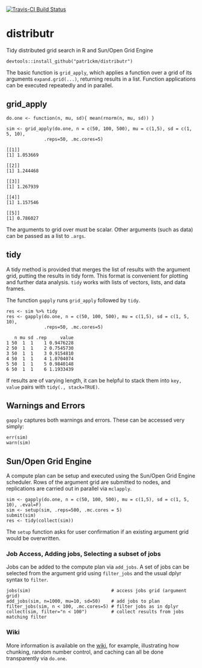 [![Travis-CI Build Status](https://travis-ci.org/patr1ckm/distributr.svg?branch=master)](https://travis-ci.org/patr1ckm/distributr)
# distributr
Tidy distributed grid search in R and Sun/Open Grid Engine

    devtools::install_github("patr1ckm/distributr")
    
The basic function is `grid_apply`, which applies a function over a grid of its arguments `expand.grid(...)`, returning results in a list. Function applications can be executed repeatedly and in parallel.

## grid_apply
 
```{r, eval=TRUE}
do.one <- function(n, mu, sd){ mean(rnorm(n, mu, sd)) }

sim <- grid_apply(do.one, n = c(50, 100, 500), mu = c(1,5), sd = c(1, 5, 10), 
              .reps=50, .mc.cores=5)
```

```
[[1]]
[1] 1.053669

[[2]]
[1] 1.244468

[[3]]
[1] 1.267939

[[4]]
[1] 1.157546

[[5]]
[1] 0.786027
```

The arguments to grid over must be scalar. Other arguments (such as data) can be passed as a list to `.args`.

## tidy

A tidy method is provided that merges the list of results with the argument grid, putting the results in tidy form. This format is convenient for plotting and further data analysis. `tidy` works with lists of vectors, lists, and data frames. 

The function `gapply` runs `grid_apply` followed by `tidy`. 

```{r, eval=TRUE}
res <- sim %>% tidy
res <- gapply(do.one, n = c(50, 100, 500), mu = c(1,5), sd = c(1, 5, 10), 
              .reps=50, .mc.cores=5)
```

```{r}
   n mu sd .rep     value
1 50  1  1    1 0.9476228
2 50  1  1    2 0.7545730
3 50  1  1    3 0.9154810
4 50  1  1    4 1.0704074
5 50  1  1    5 0.9840148
6 50  1  1    6 1.1933439
```
If results are of varying length, it can be helpful to stack them into `key, value` pairs
with `tidy(., stack=TRUE)`.

## Warnings and Errors

`gapply` captures both warnings and errors. These can be accessed very simply:

```{r, eval=TRUE}
err(sim)
warn(sim)
```

## Sun/Open Grid Engine

A compute plan can be setup and executed using the Sun/Open Grid Engine scheduler. Rows of the argument grid are submitted to nodes, and replications are carried out in parallel via `mclapply`. 

```{r}
sim <- gapply(do.one, n = c(50, 100, 500), mu = c(1,5), sd = c(1, 5, 10), .eval=F)
sim <- setup(sim, .reps=500, .mc.cores = 5)
submit(sim)   
res <- tidy(collect(sim))
```
The `setup` function asks for user confirmation if an existing argument grid would be overwritten. 

### Job Access, Adding jobs, Selecting a subset of jobs

Jobs can be added to the compute plan via `add_jobs`. A set of jobs can be selected from the argument grid using `filter_jobs` and the usual dplyr syntax to `filter`.

```{r}
jobs(sim)                              # access jobs grid (argument grid)
add_jobs(sim, n=1000, mu=10, sd=50)    # add jobs to plan
filter_jobs(sim, n < 100, .mc.cores=5) # filter jobs as in dplyr
collect(sim, filter="n < 100")         # collect results from jobs matching filter
```

### Wiki

More information is available on the [wiki](https://github.com/patr1ckm/distributr/wiki), for example, illustrating how chunking, random number control, and caching can all be done transparently via `do.one`. 

